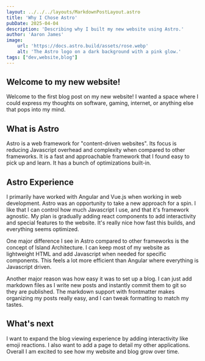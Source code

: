 ```yaml
---
layout: ../../../layouts/MarkdownPostLayout.astro
title: 'Why I Chose Astro'
pubDate: 2025-04-04
description: 'Describing why I built my new website using Astro.'
author: 'Aaron James'
image:
    url: 'https://docs.astro.build/assets/rose.webp'
    alt: 'The Astro logo on a dark background with a pink glow.'
tags: ["dev,website,blog"]
---
```


## Welcome to my new website!

Welcome to the first blog post on my new website! I wanted a space where I could express my thoughts on software, gaming, internet, or anything else that pops into my mind.

## What is Astro

Astro is a web framework for "content-driven websites". Its focus is reducing Javascript overhead and complexity when compared to other frameworks. It is a fast and approachable framework that I found easy to pick up and learn. It has a bunch of optimizations built-in.

## Astro Experience

I primarily have worked with Angular and Vue.js when working in web development. Astro was an opportunity to take a new approach for a spin. I like that I can control how much Javascript I use, and that it's framework agnostic. My plan is gradually adding react components to add interactivity and special features to the website. It's really nice how fast this builds, and everything seems optimized.

One major difference I see in Astro compared to other frameworks is the concept of Island Architecture. I can keep most of my website as lightweight HTML and add Javascript when needed for specific components. This feels a lot more efficient than Angular where everything is Javascript driven.

Another major reason was how easy it was to set up a blog. I can just add markdown files as I write new posts and instantly commit them to git so they are published. The markdown support with frontmatter makes organizing my posts really easy, and I can tweak formatting to match my tastes.

## What's next

I want to expand the blog viewing experience by adding interactivity like emoji reactions. I also want to add a page to detail my other applications. Overall I am excited to see how my website and blog grow over time.